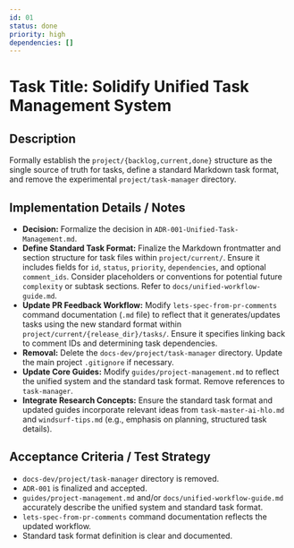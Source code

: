 ```yaml
---
id: 01
status: done
priority: high
dependencies: []
---
```


# Task Title: Solidify Unified Task Management System

## Description
Formally establish the `project/{backlog,current,done}` structure as the single source of truth for tasks, define a standard Markdown task format, and remove the experimental `project/task-manager` directory.

## Implementation Details / Notes
- **Decision:** Formalize the decision in `ADR-001-Unified-Task-Management.md`.
- **Define Standard Task Format:** Finalize the Markdown frontmatter and section structure for task files within `project/current/`. Ensure it includes fields for `id`, `status`, `priority`, `dependencies`, and optional `comment_ids`. Consider placeholders or conventions for potential future `complexity` or subtask sections. Refer to `docs/unified-workflow-guide.md`.
- **Update PR Feedback Workflow:** Modify `lets-spec-from-pr-comments` command documentation (`.md` file) to reflect that it generates/updates tasks using the new standard format within `project/current/{release_dir}/tasks/`. Ensure it specifies linking back to comment IDs and determining task dependencies.
- **Removal:** Delete the `docs-dev/project/task-manager` directory. Update the main project `.gitignore` if necessary.
- **Update Core Guides:** Modify `guides/project-management.md` to reflect the unified system and the standard task format. Remove references to `task-manager`.
- **Integrate Research Concepts:** Ensure the standard task format and updated guides incorporate relevant ideas from `task-master-ai-hlo.md` and `windsurf-tips.md` (e.g., emphasis on planning, structured task details).

## Acceptance Criteria / Test Strategy
- `docs-dev/project/task-manager` directory is removed.
- `ADR-001` is finalized and accepted.
- `guides/project-management.md` and/or `docs/unified-workflow-guide.md` accurately describe the unified system and standard task format.
- `lets-spec-from-pr-comments` command documentation reflects the updated workflow.
- Standard task format definition is clear and documented.

